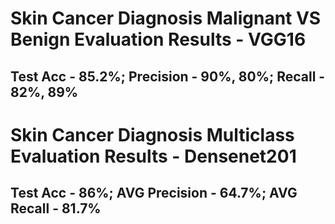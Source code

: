 # Skin Cancer Diagnosis Malignant VS Benign Evaluation Results - VGG16
## Test Acc - 85.2%; Precision - 90%, 80%; Recall - 82%, 89%

# Skin Cancer Diagnosis Multiclass Evaluation Results - Densenet201
## Test Acc - 86%; AVG Precision - 64.7%; AVG Recall - 81.7%
